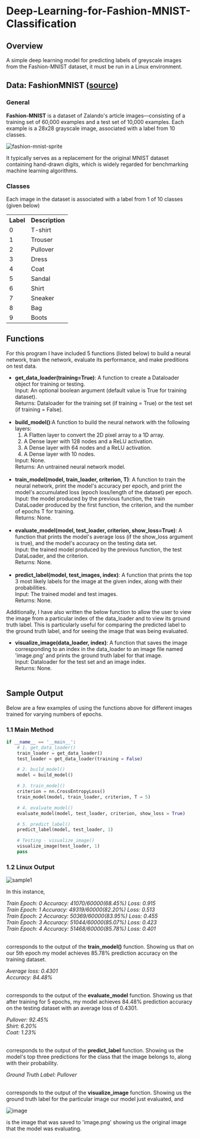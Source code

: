 # Deep-Learning-for-Fashion-MNIST-Classification

## Overview
A simple deep learning model for predicting labels of greyscale images from the Fashion-MNIST dataset, it must be run in a Linux environment.

## Data: FashionMNIST ([source](https://github.com/zalandoresearch/fashion-mnist))

### General

<b>Fashion-MNIST</b> is a dataset of Zalando's article images—consisting of a training set of 60,000 examples and a test set of 10,000 examples. Each example is a 28x28 grayscale image, associated with a label from 10 classes.

![fashion-mnist-sprite](https://user-images.githubusercontent.com/72423203/191127147-7b917365-f512-4bb2-9af6-529b10d49e23.png)

It typically serves as a replacement for the original MNIST dataset containing hand-drawn digits, which is widely regarded for benchmarking machine learning algorithms.

### Classes

Each image in the dataset is associated with a label from 1 of 10 classes (given below)

<table>
  <tr> 
    <th>Label</th>	
    <th>Description</th>
  </tr>
   <tr> 
     <td>0</td>
     <td>T-shirt</td>
  </tr>
  <tr> 
     <td>1</td>
     <td>Trouser</td>
  </tr>
  <tr> 
     <td>2</td>
     <td>Pullover</td>
  </tr>
  <tr> 
     <td>3</td>
     <td>Dress</td>
  </tr>
  <tr> 
     <td>4</td>
     <td>Coat</td>
  </tr>
  <tr> 
     <td>5</td>
     <td>Sandal</td>
  </tr>
  <tr> 
     <td>6</td>
     <td>Shirt</td>
  </tr>
  <tr> 
     <td>7</td>
     <td>Sneaker</td>
  </tr>
   <tr> 
     <td>8</td>
     <td>Bag</td>
  </tr>
  <tr> 
     <td>9</td>
     <td>Boots</td>
  </tr>
</table>

## Functions

For this program I have included 5 functions (listed below) to build a neural network, train the network, evaluate its performance, and make preditions on test data. 

<ul>
  <li>
    <b>get_data_loader(training=True)</b>: A function to create a Dataloader object for training or testing.<br>
    Input: An optional boolean argument (default value is True for training dataset).<br>
    Returns: Dataloader for the training set (if training = True) or the test set (if training = False).<br>
    </li><br>

  <li>
    <b>build_model()</b>:A function to build the neural network with the following layers:<br>
    <ol>
      <li>A Flatten layer to convert the 2D pixel array to a 1D array.</li>
      <li>A Dense layer with 128 nodes and a ReLU activation.</li>
      <li>A Dense layer with 64 nodes and a ReLU activation.</li>
      <li>A Dense layer with 10 nodes.</li>
     </ol>
    Input: None.<br>
    Returns: An untrained neural network model.
 </li><br>
  
  <li>
    <b>train_model(model, train_loader, criterion, T)</b>: A function to train the neural network, print the model's accuracy per epoch, and print the model's accumulated loss (epoch loss/length of the dataset) per epoch.<br>
    Input: the model produced by the previous function, the train DataLoader produced by the first function, the criterion, and the number of epochs T for training.<br>
    Returns: None.
 </li><br>
 
  <li>
    <b>evaluate_model(model, test_loader, criterion, show_loss=True)</b>: A function that prints the model's average loss (if the show_loss argument is true), and the model's accuracy on the testing data set.<br>
    Input: the trained model produced by the previous function, the test DataLoader, and the criterion.<br>
    Returns: None.
 </li><br>
 
 <li>
    <b>predict_label(model, test_images, index)</b>: A function that prints the top 3 most likely labels for the image at the given index, along with their probabilities.<br>
    Input: The trained model and test images.<br>
    Returns: None.
 </li>
</ul>
  
Additionally, I have also written the below function to allow the user to view the image from a particular index of the data_loader and to view its ground truth label. This is particularly useful for comparing the predicted label to the ground truth label, and for seeing the image that was being evaluated.
 
<ul>
  <li>
    <b>visualize_image(data_loader, index)</b>: A function that saves the image corresponding to an index in the data_loader to an image file named 'image.png' and prints the ground truth label for that image.<br>
    Input: Dataloader for the test set and an image index.<br>
    Returns: None.<br>
    </li><br>
</ul>
  
## Sample Output

Below are a few examples of using the functions above for different images trained for varying numbers of epochs. 

### 1.1 Main Method
```python
if __name__ == '__main__':
    # 1. get_data_loader()
    train_loader = get_data_loader()
    test_loader = get_data_loader(training = False)

    # 2. build_model()
    model = build_model()

    # 3. train_model()
    criterion = nn.CrossEntropyLoss()
    train_model(model, train_loader, criterion, T = 5)

    # 4. evaluate_model()
    evaluate_model(model, test_loader, criterion, show_loss = True)

    # 5. predict_label()
    predict_label(model, test_loader, 1)

    # Testing - visualize_image()
    visualize_image(test_loader, 1)
    pass
```
### 1.2 Linux Output
![sample1](https://user-images.githubusercontent.com/72423203/191143638-d30aac9e-e010-4056-a4b9-b6e7cb682bee.png)

In this instance, 

<i>
Train Epoch: 0  Accuracy: 41070/60000(68.45%)  Loss: 0.915<br>
Train Epoch: 1  Accuracy: 49319/60000(82.20%)  Loss: 0.513<br>
Train Epoch: 2  Accuracy: 50369/60000(83.95%)  Loss: 0.455<br>
Train Epoch: 3  Accuracy: 51044/60000(85.07%)  Loss: 0.423<br>
Train Epoch: 4  Accuracy: 51468/60000(85.78%)  Loss: 0.401<br>
</i><br>

corresponds to the output of the <b>train_model()</b> function. Showing us that on our 5th epoch my model achieves 85.78% prediction accuracy on the training dataset. 

<i>
Average loss: 0.4301<br>
Accuracy: 84.48%<br>
</i><br>

corresponds to the output of the <b>evaluate_model</b> function. Showing us that after training for 5 epochs, my model achieves 84.48% prediction accuracy on the testing dataset with an average loss of 0.4301.

<i>
Pullover: 92.45%<br>
Shirt: 6.20%<br>
Coat: 1.23%
</i><br><br>

corresponds to the output of the <b>predict_label</b> function. Showing us the model's top three predictions for the class that the image belongs to, along with their probability.

<i>
Ground Truth Label: Pullover
</i><br><br>

corresponds to the output of the <b>visualize_image</b> function. Showing us the ground truth label for the particular image our model just evaluated, and <br>

![image](https://user-images.githubusercontent.com/72423203/191144771-0b89bc19-f125-41a6-bba2-1d8b06c63977.png)<br>

is the image that was saved to 'image.png' showing us the original image that the model was evaluating.
